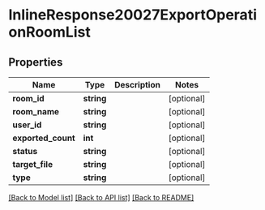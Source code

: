# InlineResponse20027ExportOperationRoomList

## Properties
Name | Type | Description | Notes
------------ | ------------- | ------------- | -------------
**room_id** | **string** |  | [optional] 
**room_name** | **string** |  | [optional] 
**user_id** | **string** |  | [optional] 
**exported_count** | **int** |  | [optional] 
**status** | **string** |  | [optional] 
**target_file** | **string** |  | [optional] 
**type** | **string** |  | [optional] 

[[Back to Model list]](../../README.md#documentation-for-models) [[Back to API list]](../../README.md#documentation-for-api-endpoints) [[Back to README]](../../README.md)

